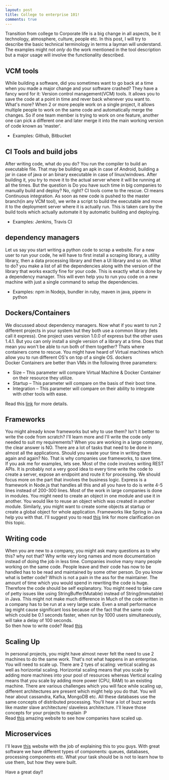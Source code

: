```yaml
---
layout: post
title: College to enterprise 101!
comments: true
---
```


Transition from college to Corporate life is a big change in all aspects, be it technology, atmosphere, culture, people etc.
In this post, I will try to describe the basic technical terminology in terms a layman will understand. The examples might not _only_ do the work mentioned in the tool description but a major usage will involve the functionality described. 

## VCM tools
While building a software, did you sometimes want to go back at a time when you made a major change and your software crashed? They have a fancy word for it: Version control management(VCM) tools. It allows you to save the code at a point in time and rever back whenever you want to.
What's more? When 2 or more people work on a single project, it allows multiple people to work on the same code and automatically merge the changes. So if one team member is trying to work on one feature, another one can pick a different one and later merge it into the main working version of code known as 'master'.
- Examples: Github, Bitbucket

## CI Tools and build jobs
After writing code, what do you do? You run the compiler to build an executable file. That may be building an apk in case of Android, building a jar in case of java or an binary executable in case of linux/windows. After building it, you try to move it to the actual server where it will be running at all the times. But the question is Do you have such time in big companies to manually build and deploy? No, right? CI tools come to the rescue. CI means Continuous integration. As soon as new code is pushed to the master branch(in any VCM tool), we write a script to build the executable and move it to the deployment server where it is actually run. This is taken care by the build tools which actually automate it by automatic building and deploying.
- Examples: Jenkins, Travis CI

## dependency managers
Let us say you start writing a python code to scrap a website. For a new user to run your code, he will have to first install a scraping library, a utility library, then a data processing library and then a UI library and so on. What to do? you make a list of all the dependencies along with the version of the library that works exactly fine for your code. This is exactly what is done by a dependency manager. This will even help you to run you code on a new machine with just a single command to setup the dependencies.
- Examples: npm in Nodejs, bundler in ruby, maven in java, pipenv in python

## Dockers/Containers
We discussed about dependency managers. Now what if you want to run 2 different projects in your system but they both use a common library (lets call it express). One project uses version 1.0.0 of express but the other uses 1.4.1. But you can only install a single version of a library at a time. Does that mean you won't be able to run both of them together? Thats where containers come to rescue. You might have heard of Virtual machines which allow you to run different OS's on top of a single OS. dockers  
Docker Containers are better than VMs in the following three parameters:
- Size – This parameter will compare Virtual Machine & Docker Container on their resource they utilize.
- Startup – This parameter will compare on the basis of their boot time.
- Integration – This parameter will compare on their ability to integrate with other tools with ease.

Read this [link](https://www.quora.com/What-is-Docker-Please-explain-it-in-simple-terms) for more details.

## Frameworks
You might already know frameworks but why to use them? Isn't it better to write the code from scratch? I'll learn more and I'll write the code only needed to suit my requirements? When you are working in a large company, the clear answer is NO. There are a lot of tasks that need to be done in almost all the applications. Should you waste your time in writing them again and again? No. That is why companies use frameworks, to save time. If you ask me for examples, lets see. Most of the code involves writing REST APIs. It is probably not a very good idea to every time write the code to create a server, expose an endpoint and route it for processing. We should focus more on the part that involves the business logic. Express is a framework in Node.js that handles all this and all you have to do is write 4-5 lines instead of 200-300 lines. Most of the work in large companies is done in modules. You might need to create an object in one module and use it in another. You would like to reuse an object which was created in another module. Similarly, you might want to create some objects at startup or create a global object for whole application. Frameworks like Spring in Java help you with that. I'll suggest you to read [this](http://www.tutorialsteacher.com/ioc/dependency-injection) link for more clarification on this topic.

## Writing code
When you are new to a company, you might ask many questions as to why this? why not that? Why write very long names and more documentation instead of doing the job in less time. Companies involve many many people working on the same code. People leave and their code has now to be handled has to be read and maintained by some other person. Do you know what is better code? Which is not a pain in the ass for the maintainer. The amount of time which you would spend in rewriting the code is huge. Therefore the code should be self explanatory. You might need to take care of petty issues like using StringBuffer(Mutable) instead of String(Immutable) in Java. This might not make much difference in  Much of the code written in a company has to be run at a very large scale. Even a small performance lag might cause significant loss because of the fact that the same code which could be 0.1 seconds faster, when run by 1000 users simultaneously, will take a delay of 100 seconds.  
So then how to write code? Read [this](https://12factor.net/)

## Scaling Up
In personal projects, you might have almost never felt the need to use 2 machines to do the same work. That's not what happens in an enterprise. You will need to scale up. There are 2 tyes of scaling: vertical scaling as well as horizontal scaling. Horizontal scaling means that you scale by adding more machines into your pool of resources whereas Vertical scaling means that you scale by adding more power (CPU, RAM) to an existing machine. There are various challenges which you will face while scaling up, different architectures are present which might help you do that. You will hear about cassandra, Kafka, MongoDB etc. All these databases use the same concepts of distributed processing. You'll hear a lot of buzz words like master slave architecture/ slaveless architecture. I'll leave those concepts for your projects to explain :P  
Read [this](http://highscalability.com/) amazing website to see how companies have scaled up. 

## Microservices
I'll leave [this](https://dzone.com/articles/microservices-vs-soa-2) website with the job of explaining this to you guys. 
With great software we have different types of components: queues, databases, processing components etc. What your task should be is not to learn how to use them, but how they were built.

Have a great day!!